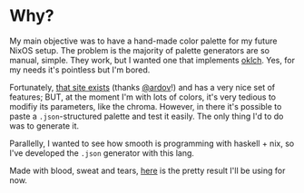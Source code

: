 # Why?
My main objective was to have a hand-made color palette for my future NixOS setup. The problem is the majority of palette generators are so manual, simple. They work, but I wanted one that implements [oklch](https://bottosson.github.io/posts/oklab/). Yes, for my needs it's pointless but I'm bored.

Fortunately, [that site exists](https://huetone.ardov.me) (thanks [@ardov](https://github.com/ardov)!) and has a very nice set of features; BUT, at the moment I'm with lots of colors, it's very tedious to modifiy its parameters, like the chroma. However, in there it's possible to paste a `.json`-structured palette and test it easily. The only thing I'd to do was to generate it.

Parallelly, I wanted to see how smooth is programming with haskell + nix, so I've developed the `.json` generator with this lang.

Made with blood, sweat and tears, [here](https://huetone.ardov.me/?palette=N4IgdghgtgpiBcIAKEA2MAuG4BoQAsBXGAZwQG1RJYEQAGEPAYwHtUWAnM%2BckAYgBmATgFMBAxvwEA2YQIAmkvjHkC6AgCxL5MGACYYAViVMARkxV6lpjaYAc5pUNMiIAZiV2AjHcN2hStIA7NKmskoaAoZuhkFKbu4wGlZ4fHp2ekxuDKleEF7yel5KXnRebl5xqXQQdPJexdV2dEylIAC6AL44VNBwiI0grOxcFFKqegKDgkI68qZKwkx2WYumpjUBqaJC0na4UhBBTEHG24bSXoaKqTA2QRpV-PKFAjEm%2Babp1hoNejn8IT5X43fhBKb5UF8aS-GAFCKQrwLVJuIr5Owdbq9GiIFJDNicbi8QQWCD6RZ2eRCMyLY6hAGCUJ6IRabZuIQwIIY24CByGJhKGDBFkeVLyCDSIQGD78-7WU5FZH8CB6WxeA58FYaQx6PF8EJuAR6M78S5uDImviGOiTIoRXWXAJdHrgPq0UX4kZEqTiIIwAXbXQaJh6gQQepCLZSNymTke5RApjW7RMamokzLVpRvimI4wOgaiVBIrSJxeaTSOWpY6GFXc012SJ6JVWwwaVHZjTSNzF%2BPm5s%2BJQGdV0UvO7H9ECsz2EsZ8eaiOHWMTB0upDkwCBkzx6VRCJ7QoLyc3xwxeJjBPW-ezSS3miBCQwtmKR6LxPYsqE9oIs%2Bt8HuSu28SGLWbhQpMGjHpaegPDaAb8EiMR2uOro4iAJrDLOPD8Cci5-hAhhvPIB6NjA1IHjCOj2BER55Nm2RZNSQ62BodgSKkMEEXY8aTI%2BXLvr40hfkcFx6gkFaxO%2BfjBkO8gsdM-waHQ7zVO4lYQJiLrUJOa4zqM2HKIa6gakwZKGhqGzyLI7GAtIqbiEoxzmKIgQaGSvIROK6gMuyUpGEOdi%2BMRJSmEEdIlF2ECmPG5SGGRGpeNq6TZolXYPCUbgxtIDLqBBcAodptBPJh%2BnEmo5UaqoqgCC2FgWGG1jzGI2bhluwhOFSbEkbysh6t4px3I5bgwvmgSnJBeq1l2TAMhoMAJFF9rZEIfaVmFGkcSqo4Ml4UwsnEXTtHgGAsGApBjACgx4h604mrpTz1lGACCkgAEKSAAwpIAAikgAKKSAAYpiQA) is the pretty result I'll be using for now.
